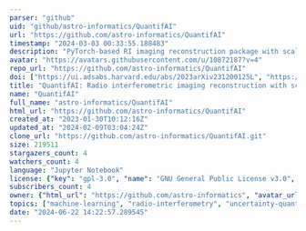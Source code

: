 ```yaml
---
parser: "github"
uid: "github/astro-informatics/QuantifAI"
url: "https://github.com/astro-informatics/QuantifAI"
timestamp: "2024-03-03 00:33:55.188483"
description: "PyTorch-based RI imaging reconstruction package with scalable Bayesian uncertainty quantification relying on data-driven (learned) priors"
avatar: "https://avatars.githubusercontent.com/u/10872187?v=4"
repo_url: "https://github.com/astro-informatics/QuantifAI"
doi: ["https://ui.adsabs.harvard.edu/abs/2023arXiv231200125L", "https://ui.adsabs.harvard.edu/abs/2024ascl.soft01017L/abstract"]
title: "QuantifAI: Radio interferometric imaging reconstruction with scalable Bayesian uncertainty quantification"
name: "QuantifAI"
full_name: "astro-informatics/QuantifAI"
html_url: "https://github.com/astro-informatics/QuantifAI"
created_at: "2023-01-30T10:12:16Z"
updated_at: "2024-02-09T03:04:24Z"
clone_url: "https://github.com/astro-informatics/QuantifAI.git"
size: 219511
stargazers_count: 4
watchers_count: 4
language: "Jupyter Notebook"
license: {"key": "gpl-3.0", "name": "GNU General Public License v3.0", "spdx_id": "GPL-3.0", "url": "https://api.github.com/licenses/gpl-3.0", "node_id": "MDc6TGljZW5zZTk="}
subscribers_count: 4
owner: {"html_url": "https://github.com/astro-informatics", "avatar_url": "https://avatars.githubusercontent.com/u/10872187?v=4", "login": "astro-informatics", "type": "Organization"}
topics: ["machine-learning", "radio-interferometry", "uncertainty-quantification", "high-dimensional-data", "pytorch"]
date: "2024-06-22 14:22:57.289545"
---
```

